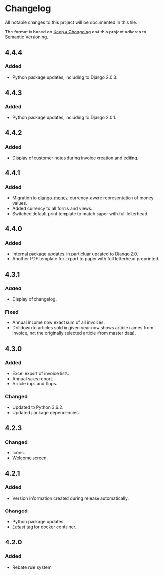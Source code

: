 # Changelog
All notable changes to this project will be documented in this file.

The format is based on [Keep a Changelog](http://keepachangelog.com/en/1.0.0/) and this project 
adheres to [Semantic Versioning](http://semver.org/spec/v2.0.0.html).

## 4.4.4
### Added

- Python package updates, including to Django 2.0.3.

## 4.4.3
### Added

- Python package updates, including to Django 2.0.1.

## 4.4.2
### Added

- Display of customer notes during invoice creation and editing.

## 4.4.1
### Added

- Migration to [django-money](https://github.com/django-money/django-money), currency-aware
  representation of money values.
- Added currency to all forms and views.
- Switched default print template to match paper with full letterhead.

## 4.4.0
### Added

- Internal package updates, in particluar updated to Django 2.0.
- Another PDF template for export to paper with full letterhead preprinted.

## 4.3.1
### Added

- Display of changelog.

### Fixed

- Annual income now exact sum of all invoices.
- Drilldown to articles sold in given year now shows article names from invoice, not the originally 
  selected article (from master data).

## 4.3.0
### Added

- Excel export of invoice lists.
- Annual sales report.
- Article tops and flops.

### Changed

- Updated to Python 3.6.2.
- Updated package dependencies.

## 4.2.3
### Changed

- Icons.
- Welcome screen.

## 4.2.1
### Added

- Version information created during release automatically.

### Changed

- Python package updates.
- _Latest_ tag for docker container.

## 4.2.0
### Added

- Rebate rule system
